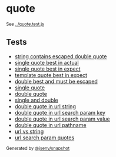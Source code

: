# quote

<sub>
  See <a href="../quote.test.js">../quote.test.js</a>
</sub>

## Tests

- [string contains escaped double quote](string_contains_escaped_double_quote/string_contains_escaped_double_quote.md)
- [single quote best in actual](single_quote_best_in_actual/single_quote_best_in_actual.md)
- [single quote best in expect](single_quote_best_in_expect/single_quote_best_in_expect.md)
- [template quote best in expect](template_quote_best_in_expect/template_quote_best_in_expect.md)
- [double best and must be escaped](double_best_and_must_be_escaped/double_best_and_must_be_escaped.md)
- [single quote](single_quote/single_quote.md)
- [double quote](double_quote/double_quote.md)
- [single and double](single_and_double/single_and_double.md)
- [double quote in url string](double_quote_in_url_string/double_quote_in_url_string.md)
- [double quote in url search param key](double_quote_in_url_search_param_key/double_quote_in_url_search_param_key.md)
- [double quote in url search param value](double_quote_in_url_search_param_value/double_quote_in_url_search_param_value.md)
- [double quote in url pathname](double_quote_in_url_pathname/double_quote_in_url_pathname.md)
- [url vs string](url_vs_string/url_vs_string.md)
- [url search param quotes](url_search_param_quotes/url_search_param_quotes.md)

<sub>
  Generated by <a href="https://github.com/jsenv/core/tree/main/packages/independent/snapshot">@jsenv/snapshot</a>
</sub>